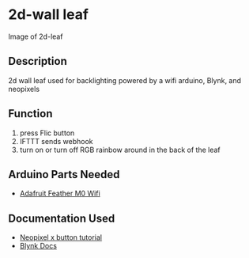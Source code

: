# 2d-wall leaf
Image of 2d-leaf

## Description
2d wall leaf used for backlighting powered by a wifi arduino, Blynk, and neopixels

## Function
1. press Flic button
2. IFTTT sends webhook
3. turn on or turn off RGB rainbow around in the back of the leaf

## Arduino Parts Needed
* [Adafruit Feather M0 Wifi](https://www.adafruit.com/product/3010)

## Documentation Used
* [Neopixel x button tutorial](https://create.arduino.cc/projecthub/Arnov_Sharma_makes/neopixel-x-arduino-x-button-c26e9a)
* [Blynk Docs](https://docs.blynk.io/en/)